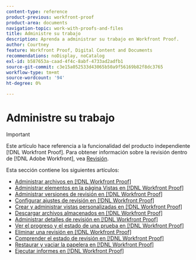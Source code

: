 ```yaml
---
content-type: reference
product-previous: workfront-proof
product-area: documents
navigation-topic: work-with-proofs-and-files
title: Administre su trabajo
description: Aprenda a administrar su trabajo en Workfront Proof.
author: Courtney
feature: Workfront Proof, Digital Content and Documents
recommendations: noDisplay, noCatalog
exl-id: b587653a-caad-4f4c-8abf-4733ad2adfb1
source-git-commit: c3e15a052533d43065b50a9f56169b82f8dc3765
workflow-type: tm+mt
source-wordcount: '94'
ht-degree: 0%

---
```


# Administre su trabajo

>[!IMPORTANT]
>
>Este artículo hace referencia a la funcionalidad del producto independiente [!DNL Workfront Proof]. Para obtener información sobre la revisión dentro de [!DNL Adobe Workfront], vea [Revisión](../../../review-and-approve-work/proofing/proofing.md).

Esta sección contiene los siguientes artículos:

* [Administrar archivos en  [!DNL Workfront Proof]](../../../workfront-proof/wp-work-proofsfiles/manage-your-work/manage-files.md)
* [Administrar elementos en la página Vistas en  [!DNL Workfront Proof]](../../../workfront-proof/wp-work-proofsfiles/manage-your-work/manage-items-on-views-page.md)
* [Administrar versiones de revisión en  [!DNL Workfront Proof]](../../../workfront-proof/wp-work-proofsfiles/manage-your-work/manage-proof-versions.md)
* [Configurar ajustes de revisión en  [!DNL Workfront Proof]](../../../workfront-proof/wp-work-proofsfiles/manage-your-work/configure-proof-settings.md)
* [Crear y administrar vistas personalizadas en  [!DNL Workfront Proof]](../../../workfront-proof/wp-work-proofsfiles/manage-your-work/create-and-manage-custom-views.md)
* [Descargar archivos almacenados en  [!DNL Workfront Proof]](../../../workfront-proof/wp-work-proofsfiles/manage-your-work/download-files-stored.md)
* [Administrar detalles de revisión en  [!DNL Workfront Proof]](../../../workfront-proof/wp-work-proofsfiles/manage-your-work/manage-proof-details.md)
* [Ver el progreso y el estado de una prueba en  [!DNL Workfront Proof]](../../../workfront-proof/wp-work-proofsfiles/manage-your-work/view-progress-and-status-of-proof.md)
* [Eliminar una revisión en  [!DNL Workfront Proof]](../../../workfront-proof/wp-work-proofsfiles/manage-your-work/delete-proof.md)
* [Comprender el estado de revisión en  [!DNL Workfront Proof]](../../../workfront-proof/wp-work-proofsfiles/manage-your-work/proof-state.md)
* [Restaurar y vaciar la papelera en  [!DNL Workfront Proof]](../../../workfront-proof/wp-work-proofsfiles/manage-your-work/restore-and-empty-trash.md)
* [Ejecutar informes en  [!DNL Workfront Proof]](../../../workfront-proof/wp-work-proofsfiles/manage-your-work/run-reports.md)
